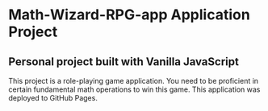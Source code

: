 # Math-Wizard-RPG-app Application Project
## Personal project built with Vanilla JavaScript

This project is a role-playing game application. You need to be proficient in certain fundamental math operations to win this game. This application was deployed to GitHub Pages.
